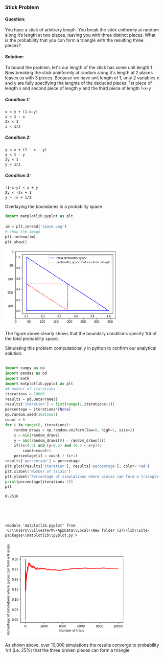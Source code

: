 
### Stick Problem
#### Question: 
You have a stick of arbitrary length. You break the stick uniformly at random along it’s length at two places, leaving you with three distinct pieces. What is the probability that you can form a triangle with the resulting three pieces?

#### Solution:


To bound the problem, let's our length of the stick has some unit length 1. Now breaking the stick uninformly at random along it's length at 2 places leaves us with 3 pieces. Because we have unit length of 1, only 2 variables x and y are fully specifying the lenghts of the deduced pieces. 1st piece of length x and second piece of length y and the third piece of length 1-x-y

##### Condition 1: <br>
    x < y + (1-x-y)
    x < 1 - x 
    2x < 1 
    x < 1/2 

##### Condition 2: <br>
    y < x + (1 - x - y) 
    y < 1 - y 
    2y < 1 
    y < 1/2
    
##### Condition 3: <br>
    (1-x-y) < x + y 
    2y < -2x + 1 
    y > -x + 1/2 

Overlaying the boundaries in a probabilty space



```python
import matplotlib.pyplot as plt

im = plt.imread('space.png')
# show the image
plt.imshow(im)
plt.show()
```


![png](output_5_0.png)


The figure above clearly shows that the boundary conditions specify 1/4 of the total probability space.

Simulating this problem computationally in python to confirm our analytical solution:


```python

import numpy as np
import pandas as pd
import math
import matplotlib.pyplot as plt
## number of iterations 
iterations = 10000
results = pd.DataFrame()
results['iteration'] = list(range(1,iterations+1))
percentage = iterations*[None]
np.random.seed(10815657)
count = 0
for i in range(0, iterations):
    random_draws = np.random.uniform(low=0, high=1, size=2)
    x = min(random_draws)
    y = abs(random_draws[0] - random_draws[1])
    if((x<0.5) and (y<0.5) and (0.5 < x+y)):
        count=count+1
    percentage[i] = count / (i+1)
results['percentage'] = percentage
plt.plot(results['iteration'], results['percentage'], color='red')
plt.xlabel('Number of trials') 
plt.ylabel('Percentage of simulations where pieces can form a triangle')
print(percentage[iterations-1])
plt
```

    0.2518
    




    <module 'matplotlib.pyplot' from 'C:\\Users\\SilvesterM\\AppData\\Local\\New folder (2)\\lib\\site-packages\\matplotlib\\pyplot.py'>




![png](output_8_2.png)


As shown above, over 10,000 simulations the results converge to probability 1/4 (i.e. 25%) that the three broken pieces can form a triangle


```python

```
